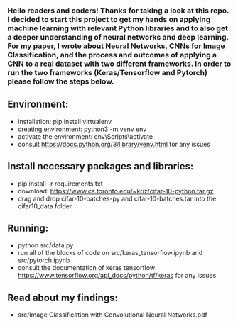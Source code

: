 
### Hello readers and coders! Thanks for taking a look at this repo. I decided to start this project to get my hands on applying machine learning with relevant Python libraries and to also get a deeper understanding of neural networks and deep learning. For my paper, I wrote about Neural Networks, CNNs for Image Classification, and the process and outcomes of applying a CNN to a real dataset with two different frameworks. In order to run the two frameworks (Keras/Tensorflow and Pytorch) please follow the steps below.

## Environment:
- installation: pip install virtualenv
- creating environment: python3 -m venv env
- activate the environment: env\Scripts\activate
- consult https://docs.python.org/3/library/venv.html for any issues

## Install necessary packages and libraries:
- pip install -r requirements.txt
- download: https://www.cs.toronto.edu/~kriz/cifar-10-python.tar.gz
- drag and drop cifar-10-batches-py and cifar-10-batches.tar into the cifar10_data folder

## Running:
- python src/data.py
- run all of the blocks of code on src/keras_tensorflow.ipynb and src/pytorch.ipynb
- consult the documentation of keras tensorflow https://www.tensorflow.org/api_docs/python/tf/keras for any issues

## Read about my findings:
- src/Image Classification with Convolutional Neural Networks.pdf
